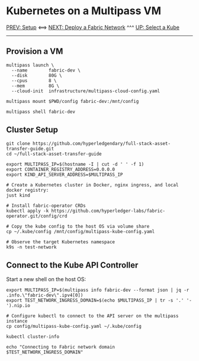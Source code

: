 # Kubernetes on a Multipass VM 

[PREV: Setup](00-setup.md) <==> [NEXT: Deploy a Fabric Network](20-fabric.md) ^^^ [UP: Select a Kube](10-kube.md)

---

## Provision a VM

```shell
multipass launch \
  --name        fabric-dev \
  --disk        80G \
  --cpus        8 \
  --mem         8G \
  --cloud-init  infrastructure/multipass-cloud-config.yaml

multipass mount $PWD/config fabric-dev:/mnt/config

multipass shell fabric-dev

```

## Cluster Setup 

```shell
git clone https://github.com/hyperledgendary/full-stack-asset-transfer-guide.git
cd ~/full-stack-asset-transfer-guide 

export MULTIPASS_IP=$(hostname -I | cut -d ' ' -f 1) 
export CONTAINER_REGISTRY_ADDRESS=0.0.0.0
export KIND_API_SERVER_ADDRESS=$MULTIPASS_IP

# Create a Kubernetes cluster in Docker, nginx ingress, and local docker registry:
just kind

# Install fabric-operator CRDs
kubectl apply -k https://github.com/hyperledger-labs/fabric-operator.git/config/crd

# Copy the kube config to the host OS via volume share 
cp ~/.kube/config /mnt/config/multipass-kube-config.yaml 

```

```shell
# Observe the target Kubernetes namespace 
k9s -n test-network 
```


## Connect to the Kube API Controller 

Start a new shell on the host OS: 

```shell
export MULTIPASS_IP=$(multipass info fabric-dev --format json | jq -r .info.\"fabric-dev\".ipv4[0])
export TEST_NETWORK_INGRESS_DOMAIN=$(echo $MULTIPASS_IP | tr -s '.' '-').nip.io

# Configure kubectl to connect to the API server on the multipass instance 
cp config/multipass-kube-config.yaml ~/.kube/config 

kubectl cluster-info

echo "Connecting to Fabric network domain $TEST_NETWORK_INGRESS_DOMAIN"

```
